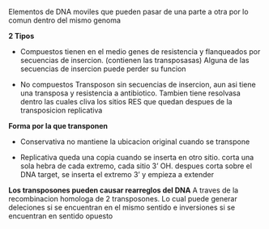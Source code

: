 Elementos de DNA moviles que pueden pasar de una parte a otra por lo comun dentro del mismo genoma

**2 Tipos**
- Compuestos
  tienen en el medio genes de resistencia y flanqueados por secuencias de insercion. (contienen las transposasas)
  Alguna de las secuencias de insercion puede perder su funcion

- No compuestos
  Transposon sin secuencias de insercion, aun asi tiene una transposa y resistencia a antibiotico. 
  Tambien tiene resolvasa dentro las cuales cliva los sitios RES que quedan despues de la transposicion replicativa

**Forma por la que transponen**
- Conservativa
  no mantiene la ubicacion original cuando se transpone

- Replicativa
  queda una copia cuando se inserta en otro sitio.
  corta una sola hebra de cada extremo, cada sitio 3’ OH.
  despues corta sobre el DNA target, se inserta el extremo 3’ y empieza a extender

**Los transposones pueden causar rearreglos del DNA**
A traves de la recombinacion homologa de 2 transposones. Lo cual puede generar deleciones si se encuentran en el mismo sentido e inversiones si se encuentran en sentido opuesto
